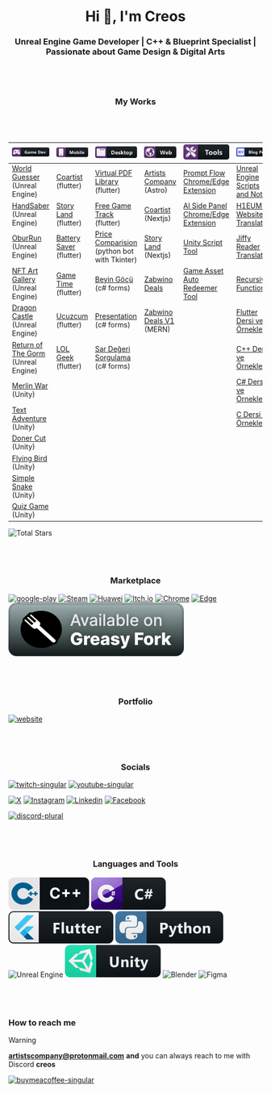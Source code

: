<h1 align="center">Hi 👋, I'm Creos</h1>
<h3 align="center">Unreal Engine Game Developer | C++ & Blueprint Specialist | Passionate about Game Design & Digital Arts</h3>
<hr style="height:30pt; visibility:hidden;" />

<h3 align="center">My Works</h1>
<hr style="height:30pt; visibility:hidden;" />

| ![Game](https://raw.githubusercontent.com/MikeCodesDotNET/ColoredBadges/master/svg/dev/misc/gamedev.svg)        | ![Mobile](https://raw.githubusercontent.com/MikeCodesDotNET/ColoredBadges/master/svg/dev/misc/mobile.svg)  |   ![Desktop](https://raw.githubusercontent.com/MikeCodesDotNET/ColoredBadges/master/svg/dev/misc/desktop.svg)    | ![Website](https://raw.githubusercontent.com/MikeCodesDotNET/ColoredBadges/master/svg/dev/misc/web.svg)    | ![Tools](https://raw.githubusercontent.com/MikeCodesDotNET/ColoredBadges/master/svg/dev/misc/tools.svg)                                           |  ![Blogs](https://raw.githubusercontent.com/MikeCodesDotNET/ColoredBadges/master/svg/blogs/devto.svg)      |
|-----------------------------------------------------------------------------------------------------------------|------------------------------------------------------------------------------------------------------------|------------------------------------------------------------------------------------------------------------------|------------------------------------------------------------------------------------------------------------|---------------------------------------------------------------------------------------------------------------------------------------------------|------------------------------------------------------------------------------------------------------------|
| [World Guesser](https://store.steampowered.com/app/2402620/World_Guesser/) (Unreal Engine)                      | [Coartist](https://play.google.com/store/apps/details?id=com.artistscompany.coartist) (flutter)            | [Virtual PDF Library](https://github.com/creosB/Virtual-pdf-library) (flutter)                                   | [Artists Company](https://artistscompany.net/) (Astro)                                                     | [Prompt Flow Chrome/Edge Extension](https://chromewebstore.google.com/detail/prompt-flow/dccdogklejddekpeccaelmamopaincni)                        | [Unreal Engine Scripts and Notes](https://github.com/creosB/UnrealScriptsandNotes)                         |
| [HandSaber](https://github.com/creosB/handsaber) (Unreal Engine)                                                | [Story Land](https://play.google.com/store/apps/details?id=com.artistscompany.story_land) (flutter)        | [Free Game Track](https://github.com/creosB/FreeGameTrack) (flutter)                                             | [Coartist](https://coartist.net) (Nextjs)                                                                  | [AI Side Panel Chrome/Edge Extension](https://github.com/creosB/AI-Side-Panel-Extension)                                                          | [H1EUMU Website Translation](https://github.com/creosB/h1emu_langs)                                        |
| [OburRun](https://github.com/creosB/OburRun)      (Unreal Engine)                                               | [Battery Saver](https://github.com/creosB/Battery-Saver) (flutter)                                         | [Price Comparision](https://github.com/creosB/Price-Comparision) (python bot with Tkinter)                       | [Story Land](https://storylandkids.net/) (Nextjs)                                                          | [Unity Script Tool](https://github.com/creosB/Unity-Scripts)                                                                                      | [Jiffy Reader Translation](https://github.com/asieduernest12/jiffyreader.com/pull/23)                      |
| [NFT Art Gallery](https://github.com/creosB/NFT-Art-Gallery) (Unreal Engine)                                    | [Game Time](https://appgallery.huawei.com/app/C103146211)  (flutter)                                       | [Beyin Göçü](https://github.com/creosB/Beyin-Gocu-Application) (c# forms)                                        | [Zabwino Deals](https://zabwinodeals.com/)                                                                 | [Game Asset Auto Redeemer Tool](https://github.com/creosB/Game-Asset-Auto-Redeemer)                                                               | [Recursive Function](https://github.com/creosB/RecursiveFunction)                                          |
| [Dragon Castle](https://play.google.com/store/apps/details?id=com.artistscompany.dragoncastle) (Unreal Engine)  | [Ucuzcum](https://appgallery.huawei.com/app/C103270749)     (flutter)                                      | [Presentation](https://github.com/creosB/presentation) (c# forms)                                                | [Zabwino Deals V1](https://github.com/creosB/zabwino) (MERN)                                               |                                                                                                                                                   | [Flutter Dersi ve Örnekleri](https://github.com/creosB/flutter-dersi-ve-ornekleri)                         |
| [Return of The Gorm](https://github.com/creosB/Return-Of-the-Gorm)   (Unreal Engine)                            | [LOL Geek](https://play.google.com/store/apps/details?id=net.puzzleleaf.LOLGEEK)    (flutter)              | [Sar Değeri Sorgulama](https://github.com/creosB/Sar-degeri-sorgu) (c# forms)                                    |                                                                                                            |                                                                                                                                                   | [C++ Dersi ve Örnekleri](https://github.com/creosB/CPP-ders-ve-ornekleri)                                  |
| [Merlin War](https://github.com/creosB/Merlin-War) (Unity)                                                      |                                                                                                            |                                                                                                                  |                                                                                                            |                                                                                                                                                   | [C# Dersi ve Örnekleri](https://github.com/creosB/C-Sharp-programlama-dersleri)                            |  
| [Text Adventure](https://github.com/creosB/TextAdventure) (Unity)                                               |                                                                                                            |                                                                                                                  |                                                                                                            |                                                                                                                                                   | [C Dersi ve Örnekleri](https://github.com/creosB/C-ders-ve-ornekleri)                                      |
| [Doner Cut](https://github.com/creosB/DonerCut) (Unity)                                                         |                                                                                                            |                                                                                                                  |                                                                                                            |                                                                                                                                                   |                                                                                                            |
| [Flying Bird](https://github.com/creosB/Flying-Bird) (Unity)                                                    |                                                                                                            |                                                                                                                  |                                                                                                            |                                                                                                                                                   |                                                                                                            |
| [Simple Snake](https://github.com/creosB/Simple-Snake) (Unity)                                                  |                                                                                                            |                                                                                                                  |                                                                                                            |                                                                                                                                                   |                                                                                                            |
| [Quiz Game](https://github.com/creosB/bilgi_yarismasi) (Unity)                                                  |                                                                                                            |                                                                                                                  |                                                                                                            |                                                                                                                                                   |                                                                                                            |

![Total Stars](https://img.shields.io/github/stars/creosb)

<hr style="height:30pt; visibility:hidden;" />

<h3 align="center">Marketplace</h3>

[![google-play](https://cdn.jsdelivr.net/npm/@intergrav/devins-badges@3/assets/cozy/available/google-play_vector.svg)](https://play.google.com/store/apps/dev?id=6223046675380899342)
[![Steam](https://cdn.jsdelivr.net/npm/@intergrav/devins-badges@3/assets/cozy/available/steam_vector.svg)](https://store.steampowered.com/app/2402620/World_Guesser/)
[![Huawei](https://raw.githubusercontent.com/creosB/creosB/refs/heads/main/assets/huawei.svg)](https://appgallery.huawei.com/tab/appdetailCommon%7CC103270749%7Cautomore%7Cdoublecolumncardwithstar%7C903547)
[![Itch.io](https://raw.githubusercontent.com/creosB/creosB/refs/heads/main/assets/itchio.svg)](https://artistscompany.itch.io/)
[![Chrome](https://raw.githubusercontent.com/creosB/creosB/refs/heads/main/assets/Chrome%20Web%20Store.svg)](https://chromewebstore.google.com/detail/ai-side-panel/icapcpllhdnnpcmfdcgpnbgchfenmjmg)
[![Edge](https://raw.githubusercontent.com/creosB/creosB/2ca982c79eff856e6bf5bf8f647e8e9eaaab7cb4/assets/Edge.svg)](https://microsoftedge.microsoft.com/addons/search?developer=Artists%20Company)
[![Greasy Fork](https://github.com/creosB/creosB/blob/main/assets/Greasy%20Fork.svg)](https://greasyfork.org/en/users/1496946-creos)

<hr style="height:30pt; visibility:hidden;" />


<h3 align="center">Portfolio</h3>

[![website](https://cdn.jsdelivr.net/npm/@intergrav/devins-badges@3/assets/cozy/documentation/website_vector.svg)](https://www.artistscompany.net)

<hr style="height:30pt; visibility:hidden;" />

<h3 align="center">Socials</h3>

[![twitch-singular](https://cdn.jsdelivr.net/npm/@intergrav/devins-badges@3/assets/cozy/social/twitch-singular_vector.svg)](https://www.twitch.tv/creosb) 
[![youtube-singular](https://cdn.jsdelivr.net/npm/@intergrav/devins-badges@3/assets/cozy/social/youtube-singular_vector.svg)](https://www.youtube.com/@CreosB)

[![X](https://raw.githubusercontent.com/creosB/creosB/refs/heads/main/assets/X.svg)](https://x.com/CreosB) 
[![Instagram](https://raw.githubusercontent.com/creosB/creosB/refs/heads/main/assets/Instagram.svg)](https://instagram.com/artistscompanyofficial)
[![Linkedin](https://raw.githubusercontent.com/creosB/creosB/refs/heads/main/assets/Linkedin.svg)](https://www.linkedin.com/in/bariseroglu/)
[![Facebook](https://raw.githubusercontent.com/creosB/creosB/refs/heads/main/assets/facebook.svg)](https://fb.com/artistscompanyofficial)

[![discord-plural](https://cdn.jsdelivr.net/npm/@intergrav/devins-badges@3/assets/cozy/social/discord-plural_vector.svg)](https://discord.gg/TZkyjTC)

<hr style="height:30pt; visibility:hidden;" />

<h3 align="center">Languages and Tools</h3>

![C++](https://raw.githubusercontent.com/jvc-byte/ColoredBadges/refs/heads/master/svg/dev/languages/C%2B%2B.svg)
![C#](https://raw.githubusercontent.com/MikeCodesDotNET/ColoredBadges/master/svg/dev/languages/csharp.svg)
![Flutter](https://raw.githubusercontent.com/MikeCodesDotNET/ColoredBadges/master/svg/dev/frameworks/flutter.svg)
![Python](https://raw.githubusercontent.com/MikeCodesDotNET/ColoredBadges/master/svg/dev/languages/python.svg)
![Unreal Engine](https://raw.githubusercontent.com/creosB/creosB/refs/heads/main/assets/unreal%20engine.svg)
![Unity](https://raw.githubusercontent.com/MikeCodesDotNET/ColoredBadges/master/svg/dev/frameworks/unity.svg)
![Blender](https://raw.githubusercontent.com/creosB/creosB/refs/heads/main/assets/Blender.svg)
![Figma](https://github.com/creosB/creosB/blob/main/assets/figma.svg)

<hr style="height:30pt; visibility:hidden;" />

### How to reach me
> [!Warning]  
> **artistscompany@protonmail.com**
> **and** you can always reach to me with Discord **creos**

[![buymeacoffee-singular](https://cdn.jsdelivr.net/npm/@intergrav/devins-badges@3/assets/compact/donate/buymeacoffee-singular_vector.svg)](https://www.buymeacoffee.com/creos)

